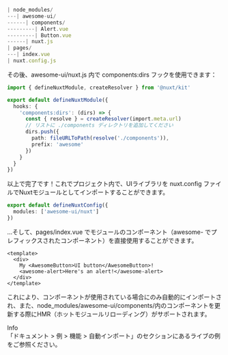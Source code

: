 ```ts []
| node_modules/
---| awesome-ui/
------| components/
---------| Alert.vue
---------| Button.vue
------| nuxt.js
| pages/
---| index.vue
| nuxt.config.js
```

その後、awesome-ui/nuxt.js 内で components:dirs フックを使用できます：

```ts []
import { defineNuxtModule, createResolver } from '@nuxt/kit'

export default defineNuxtModule({
  hooks: {
    'components:dirs': (dirs) => {
      const { resolve } = createResolver(import.meta.url)
      // リストに ./components ディレクトリを追加してください
      dirs.push({
        path: fileURLToPath(resolve('./components')),
        prefix: 'awesome'
      })
    }
  }
})
```

以上で完了です！これでプロジェクト内で、UIライブラリを nuxt.config ファイルでNuxtモジュールとしてインポートすることができます。

```ts [nuxt.config.ts]
export default defineNuxtConfig({
  modules: ['awesome-ui/nuxt']
})
```

...そして、pages/index.vue でモジュールのコンポーネント（awesome-
でプレフィックスされたコンポーネント）を直接使用することができます。

```vue []
<template>
  <div>
    My <AwesomeButton>UI button</AwesomeButton>!
    <awesome-alert>Here's an alert!</awesome-alert>
  </div>
</template>
```

これにより、コンポーネントが使用されている場合にのみ自動的にインポートされ、また、node_modules/awesome-ui/components/内のコンポーネントを更新する際にHMR（ホットモジュールリローディング）がサポートされます。

<div
class="flex p-4 mb-4 text-sm text-blue-800 rounded-lg bg-blue-50 dark:bg-gray-800 dark:text-blue-200"
role="alert"
>
<span class="sr-only">Info</span>
<div>「ドキュメント > 例 > 機能 > 自動インポート」のセクションにあるライブの例をご参照ください。</div>
</div>